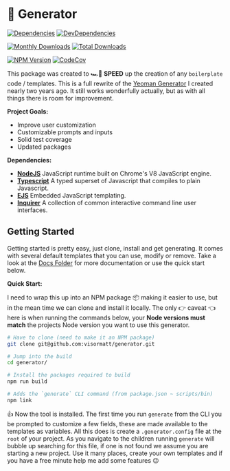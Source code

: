 # 🤖 Generator

<!-- [![Circle CI][image-circle-ci]][link-circle-ci] -->
[![Dependencies][image-dependencies]][link-dependencies]
[![DevDependencies][image-dev-dependencies]][link-dev-dependencies]

[![Monthly Downloads][image-npm-monthly]][link-npm]
[![Total Downloads][image-npm-total]][link-npm]

[![NPM Version][image-npm-version]][link-npm]
[![CodeCov][image-codecov]][link-codecov]

This package was created to 🏎️💨 **SPEED** up the creation of any `boilerplate` code / templates. This is a full rewrite of the [Yeoman Generator][link-react-up] I created nearly two years ago. It still works wonderfully actually, but as with all things there is room for improvement.

**Project Goals:**

- Improve user customization
- Customizable prompts and inputs
- Solid test coverage
- Updated packages

**Dependencies:**

- **[NodeJS][link-nodejs]** JavaScript runtime built on Chrome's V8 JavaScript engine.
- **[Typescript][link-typescript]**
  A typed superset of Javascript that compiles to plain Javascript.
- **[EJS][link-ejs]** Embedded JavaScript templating.
- **[Inquirer][link-inquirer]** A collection of common interactive command line user interfaces.

## Getting Started

Getting started is pretty easy, just clone, install and get generating. It comes with several default templates that you can use, modify or remove. Take a look at the [Docs Folder](./docs) for more documentation or use the quick start below.

**Quick Start:**

I need to wrap this up into an NPM package 📦 making it easier to use, but in the mean time we can clone and install it locally. The only 👉 caveat 👈 here is when running the commands below, your **Node versions must match** the projects Node version you want to use this generator.

```bash
# Have to clone (need to make it an NPM package)
git clone git@github.com:visormatt/generator.git

# Jump into the build
cd generator/

# Install the packages required to build
npm run build

# Adds the `generate` CLI command (from package.json ~ scripts/bin)
npm link
```

👍 Now the tool is installed. The first time you run `generate` from the CLI you be prompted to customize a few fields, these are made available to the templates as variables. All this does is create a `.generator.config` file at the `root` of your project. As you navigate to the children running `generate` will bubble up searching for this file, if one is not found we assume you are starting a new project. Use it many places, create your own templates and if you have a free minute help me add some features 😉

<!-- Links: -->

[link-circle-ci]: https://circleci.com/gh/visormatt/generator/tree/master "Circle CI"
[link-codecov]: https://codecov.io/gh/visormatt/generator "Codecov"
[link-dependencies]: https://david-dm.org/visormatt/generator "Dependencies"
[link-dev-dependencies]: https://david-dm.org/visormatt/generator?type=dev "DevDependencies"
[link-ejs]: https://ejs.co/ "ejs"
[link-inquirer]: https://github.com/SBoudrias/Inquirer.js "Inquirer"
[link-nodejs]: https://nodejs.org/en/ "nodejs"
[link-npm]: https://www.npmjs.com/package/@visormatt/generator "NPM Package"
[link-react-up]: https://github.com/visormatt/generator-react-up "React Up"
[link-typescript]: https://www.typescriptlang.org/ "typescript"

<!-- Images: -->

[image-circle-ci]: https://circleci.com/gh/visormatt/generator/tree/master.svg?style=svg "Circle CI"
[image-codecov]: https://codecov.io/gh/visormatt/generator/branch/master/graph/badge.svg "Codecov"
[image-dependencies]: https://david-dm.org/@visormatt/generator/status.svg "Dependencies"
[image-dev-dependencies]: https://david-dm.org/@visormatt/generator/dev-status.svg "DevDependencies"
[image-npm-monthly]: https://img.shields.io/npm/dm/@visormatt/generator.svg "Monthly Downloads"
[image-npm-total]: https://img.shields.io/npm/dt/@visormatt/generator.svg "Total Downloads"
[image-npm-version]: https://img.shields.io/npm/v/@visormatt/generator.svg "NPM Version"
